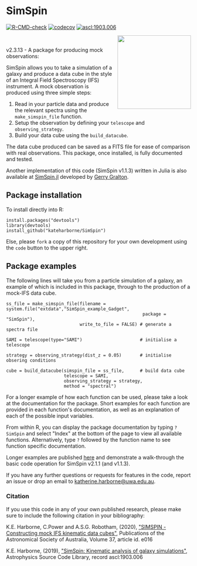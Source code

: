 # SimSpin

<!-- badges: start -->

<a href="https://github.com/kateharborne/SimSpin/actions"><img src="https://github.com/kateharborne/SimSpin/actions/workflows/r.yml/badge.svg" alt="R-CMD-check"/></a> <a href="https://app.codecov.io/gh/kateharborne/SimSpin"><img src="https://codecov.io/gh/kateharborne/SimSpin/branch/master/graph/badge.svg?token=2T1BDWZYSV" alt="codecov"/></a> <a href="https://ascl.net/1903.006"><img src="https://img.shields.io/badge/ascl-1903.006-blue.svg?colorB=262255" alt="ascl:1903.006"/></a>

<!-- badges: end -->

<img src="https://raw.githubusercontent.com/kateharborne/SimSpin.jl/master/docs/src/assets/logo.png" align="right" width="200" height="200" style="padding-left:10px"/>

<p>&nbsp;</p>

v2.3.13 - A package for producing mock observations:

SimSpin allows you to take a simulation of a galaxy and produce a data cube in the style of an Integral Field Spectroscopy (IFS) instrument. A mock observation is produced using three simple steps:

1.  Read in your particle data and produce the relevant spectra using the `make_simspin_file` function.
2.  Setup the observation by defining your `telescope` and `observing_strategy`.
3.  Build your data cube using the `build_datacube`.

The data cube produced can be saved as a FITS file for ease of comparison with real observations. This package, once installed, is fully documented and tested.

Another implementation of this code (SimSpin v1.1.3) written in Julia is also available at [SimSpin.jl](https://github.com/kateharborne/SimSpin.jl) developed by [Gerry Gralton](https://github.com/gerrygralton).

## Package installation

To install directly into R:

    install.packages("devtools")
    library(devtools)
    install_github("kateharborne/SimSpin")

Else, please `fork` a copy of this repository for your own development using the `code` button to the upper right.

## Package examples

The following lines will take you from a particle simulation of a galaxy, an example of which is included in this package, through to the production of a mock-IFS data cube.

    ss_file = make_simspin_file(filename = system.file("extdata","SimSpin_example_Gadget",
                                                        package = "SimSpin"),
                                write_to_file = FALSE) # generate a spectra file
                                
    SAMI = telescope(type="SAMI")                      # initialise a telescope

    strategy = observing_strategy(dist_z = 0.05)       # initialise obsering conditions

    cube = build_datacube(simspin_file = ss_file,      # build data cube
                          telescope = SAMI,
                          observing_strategy = strategy,
                          method = "spectral")
                                

For a longer example of how each function can be used, please take a look at the documentation for the package. Short examples for each function are provided in each function's documentation, as well as an explanation of each of the possible input variables.

From within R, you can display the package documentation by typing `?SimSpin` and select "Index" at the bottom of the page to view all available functions. Alternatively, type `?` followed by the function name to see function specific documentation.

Longer examples are published [here](https://rpubs.com/kateharborne) and demonstrate a walk-through the basic code operation for SimSpin v2.1.1 (and v1.1.3).

If you have any further questions or requests for features in the code, report an issue or drop an email to [katherine.harborne\@uwa.edu.au](mailto:katherine.harborne@uwa.edu.au).

### Citation

If you use this code in any of your own published research, please make sure to include the following citation in your bibliography:

K.E. Harborne, C.Power and A.S.G. Robotham, (2020), ["SIMSPIN - Constructing mock IFS kinematic data cubes"](https://ui.adsabs.harvard.edu/abs/2020PASA...37...16H/abstract), Publications of the Astronomical Society of Australia, Volume 37, article id. e016

K.E. Harborne, (2019), ["SimSpin: Kinematic analysis of galaxy simulations"](https://ui.adsabs.harvard.edu/abs/2019ascl.soft03006H/abstract), Astrophysics Source Code Library, record ascl:1903.006
